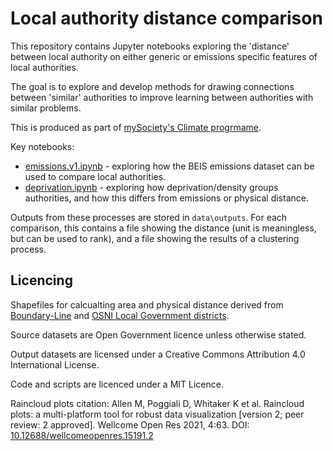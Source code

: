 # Local authority distance comparison

This repository contains Jupyter notebooks exploring the 'distance' between local authority on either generic or emissions specific features of local authorities. 

The goal is to explore and develop methods for drawing connections between 'similar' authorities to improve learning between authorities with similar problems.

This is produced as part of [mySociety's Climate progrmame](https://www.mysociety.org/climate/). 

Key notebooks:

* [emissions.v1.ipynb](pollution.v1.ipynb) - exploring how the BEIS emissions dataset can be used to compare local authorities. 
* [deprivation.ipynb](deprivation.ipynb) - exploring how deprivation/density groups authorities, and how this differs from emissions or physical distance. 

Outputs from these processes are stored in `data\outputs`. For each comparison, this contains a file showing the distance (unit is meaningless, but can be used to rank), and a file showing the results of a clustering process. 

## Licencing

Shapefiles for calcualting area and physical distance derived from [Boundary-Line](https://www.ordnancesurvey.co.uk/business-government/products/boundaryline) and [OSNI Local Government districts](https://www.opendatani.gov.uk/dataset/osni-open-data-largescale-boundaries-local-government-districts-2012).

Source datasets are Open Government licence unless otherwise stated.

Output datasets are licensed under a Creative Commons Attribution 4.0 International License.

Code and scripts are licenced under a MIT Licence.

Raincloud plots citation: Allen M, Poggiali D, Whitaker K et al. Raincloud plots: a multi-platform tool for robust data visualization [version 2; peer review: 2 approved]. Wellcome Open Res 2021, 4:63. DOI: [10.12688/wellcomeopenres.15191.2](https://wellcomeopenresearch.org/articles/4-63/v2)

